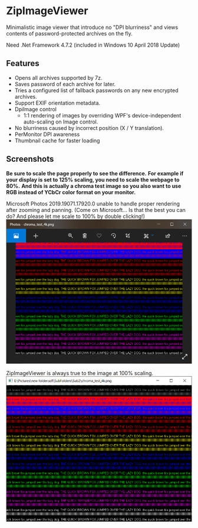 # ZipImageViewer
Minimalistic image viewer that introduce no "DPI blurriness" and views contents of password-protected archives on the fly.

Need .Net Framework 4.7.2 (included in Windows 10 April 2018 Update)

## Features
- Opens all archives supported by 7z.
- Saves password of each archive for later.
- Tries a configured list of fallback passwords on any new encrypted archives.
- Support EXIF orientation metadata.
- DpiImage control
  - 1:1 rendering of images by overriding WPF's device-independent auto-scaling on Image control.
- No blurriness caused by incorrect position (X / Y translation).
- PerMonitor DPI awareness
- Thumbnail cache for faster loading

## Screenshots
**Be sure to scale the page properly to see the difference.**
**For example if your display is set to 125% scaling, you need to scale the webpage to 80%.**
**And this is actually a chroma test image so you also want to use RGB instead of YCbCr color format on your monitor.**

Microsoft Photos 2019.19071.17920.0 unable to handle proper rendering after zooming and panning.
(Come on Microsoft... Is that the best you can do? And please let me scale to 100% by double clicking!)
<img src="https://github.com/changbowen/Misc/raw/master/ZipImageViewer/chroma_photos.png"/>

ZipImageViewer is always true to the image at 100% scaling.
<img src="https://github.com/changbowen/Misc/raw/master/ZipImageViewer/chroma_zipimageviewer.png"/>

